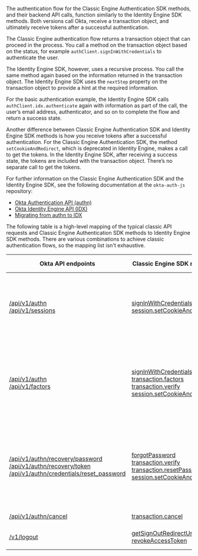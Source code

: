 
The authentication flow for the Classic Engine Authentication SDK methods, and their backend API calls, function similarly to the Identity Engine SDK methods. Both versions call Okta, receive a transaction object, and ultimately receive tokens after a successful authentication.

The Classic Engine authentication flow returns a transaction object that can proceed in the process. You call a method on the transaction object based on the status, for example `authClient.signInWithCredentials` to authenticate the user.

The Identity Engine SDK, however, uses a recursive process. You call the same method again based on the information returned in the transaction object. The Identity Engine SDK uses the `nextStep` property on the transaction object to provide a hint at the required information.

For the basic authentication example, the Identity Engine SDK calls `authClient.idx.authenticate` again with information as part of the call, the user’s email address, authenticator, and so on to complete the flow and return a success state.

Another difference between Classic Engine Authentication SDK and Identity Engine SDK methods is how you receive tokens after a successful authentication. For the Classic Engine Authentication SDK, the method `setCookieAndRedirect`, which is deprecated in Identity Engine, makes a call to get the tokens. In the Identity Engine SDK, after receiving a success state, the tokens are included with the transaction object. There’s no separate call to get the tokens.

For further information on the Classic Engine Authentication SDK and the Identity Engine SDK, see the following documentation at the `okta-auth-js` repository:

* [Okta Authentication API (authn)](https://github.com/okta/okta-auth-js/blob/master/docs/authn.md)
* [Okta Identity Engine API (IDX)](https://github.com/okta/okta-auth-js/blob/master/docs/idx.md)
* [Migrating from authn to IDX](https://github.com/okta/okta-auth-js/blob/master/docs/migrate-from-authn-to-idx.md)

The following table is a high-level mapping of the typical classic API requests and Classic Engine Authentication SDK methods to Identity Engine SDK methods. There are various combinations to achieve classic authentication flows, so the mapping list isn't exhaustive.

| Okta API endpoints      | Classic Engine SDK methods      |   Identity Engine SDK methods      |   Description |
| ----------------------- | ------------------------------ | -----------------------------------| ------------- |
| [/api/v1/authn](/docs/reference/api/authn/)<br>[/api/v1/sessions](https://developer.okta.com/docs/api/openapi/okta-management/management/tag/Session/#tag/Session/operation/createSession)| [signInWithCredentials](https://github.com/okta/okta-auth-js/blob/master/docs/authn.md#signinwithcredentialsoptions) [session.setCookieAndRedirect](https://github.com/okta/okta-auth-js/blob/master/docs/authn.md#sessionsetcookieandredirectsessiontoken-redirecturi) | [idx.authenticate](https://github.com/okta/okta-auth-js/blob/master/docs/idx.md#idxauthenticate)| Authenticate a user with username and password credentials. See [Map basic sign-in code to the Identity Engine SDK](#map-basic-sign-in-code-to-the-identity-engine-sdk).|
| [/api/v1/authn](/docs/reference/api/authn/)<br>[/api/v1/factors](https://developer.okta.com/docs/api/openapi/okta-management/management/tag/UserFactor/)| [signInWithCredentials](https://github.com/okta/okta-auth-js/blob/master/docs/authn.md#signinwithcredentialsoptions) [transaction.factors](https://github.com/okta/okta-auth-js/blob/master/docs/authn.md#mfa_required) [transaction.verify](https://github.com/okta/okta-auth-js/blob/master/docs/authn.md#mfa_challenge) [session.setCookieAndRedirect](https://github.com/okta/okta-auth-js/blob/master/docs/authn.md#sessionsetcookieandredirectsessiontoken-redirecturi) | [idx.authenticate](https://github.com/okta/okta-auth-js/blob/master/docs/idx.md#idxauthenticate)| Sign in a user using multifactor authentication, verify the factor and challenge. See [Map MFA code to the Identity Engine SDK](#map-mfa-code-to-the-identity-engine-sdk).|
| [/api/v1/authn/recovery/password](/docs/reference/api/authn/#forgot-password)<br>[/api/v1/authn/recovery/token](/docs/reference/api/authn/#verify-recovery-token) [/api/v1/authn/credentials/reset_password](/docs/reference/api/authn/#reset-password) | [forgotPassword](https://github.com/okta/okta-auth-js/blob/master/docs/authn.md#forgotpasswordoptions)<br>[transaction.verify](https://github.com/okta/okta-auth-js/blob/master/docs/authn.md#mfa_challenge)<br>[transaction.resetPassword](https://github.com/okta/okta-auth-js/blob/master/docs/authn.md#resetpasswordoptions)<br>[session.setCookieAndRedirect](https://github.com/okta/okta-auth-js/blob/master/docs/authn.md#sessionsetcookieandredirectsessiontoken-redirecturi) | [idx.recoverPassword](https://github.com/okta/okta-auth-js/blob/master/docs/idx.md#idxrecoverpassword)| Password recovery flow, including a factor challenge and password reset. See [Map password recovery code to the Identity Engine SDK](#map-password-recovery-code-to-the-identity-engine-sdk).|
| [/api/v1/authn/cancel](https://developer.okta.com/docs/reference/api/authn/#cancel-transaction) | [transaction.cancel](https://github.com/okta/okta-auth-js/blob/master/docs/authn.md#cancel)| [idx.cancel](https://github.com/okta/okta-auth-js/blob/master/docs/idx.md#idxcancel)| Cancels the Auth flow.|
| [/v1/logout](https://developer.okta.com/docs/reference/api/oidc/#logout)| [getSignOutRedirectUrl](https://github.com/okta/okta-auth-js/blob/master/samples/generated/express-embedded-auth-with-sdk/web-server/routes/logout.js) [revokeAccessToken](https://github.com/okta/okta-auth-js/blob/master/samples/generated/express-embedded-auth-with-sdk/web-server/routes/logout.js) | n/a | Sign out. See [User sign out (local app)](/docs/guides/oie-embedded-sdk-use-case-basic-sign-out/nodejs/main/).|
